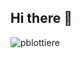 ## Hi there 👋

![pblottiere](https://github-readme-stats.vercel.app/api?username=pblottiere&show_icons=true&theme=transparent)
